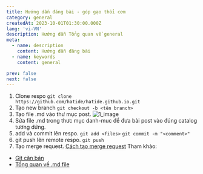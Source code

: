 ```yaml
---
title: Hướng dẫn đăng bài - góp gạo thổi cơm
category: general
createdAt: 2023-10-01T01:30:00.000Z
lang: 'vi-VN'
description: Hướng dẫn Tổng quan về general
meta:
  - name: description
    content: Hướng dẫn đăng bài
  - name: keywords
    content: general

prev: false
next: false
---
```

1. Clone respo `git clone https://github.com/hatide/hatide.github.io.git`
2. Tạo new branch `git checkout -b <tên branch>`
3. Tạo file .md vào thư mục post.
![1_image](/img/general/new_post/Capture.PNG)
4. Sửa file .md trong thưc mục danh-muc để đưa bài post vào đúng catalog tương dứng.
5. add và commit lên respo.
   `git add <files>`
   `git commit -m "<comment>"`
7. git push lên remote respo.
  `git push`
6. Tạo merge request. [Cách tạo merge request](https://codetot.net/merge-request-gitlab/)
Tham khảo: 
+ [Git căn bản](https://viblo.asia/p/nhung-lenh-git-co-ban-can-nho-V3m5W1OyZO7)
+ [Tổng quan về .md file](https://topdev.vn/blog/markdown-la-gi-cach-su-dung-markdown/)